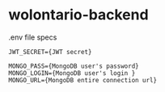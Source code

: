 # wolontario-backend

.env file specs

```
JWT_SECRET={JWT secret}

MONGO_PASS={MongoDB user's password}
MONGO_LOGIN={MongoDB user's login }
MONGO_URL={MongoDB entire connection url}
```